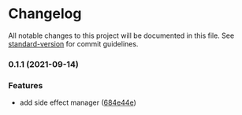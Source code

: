 # Changelog

All notable changes to this project will be documented in this file. See [standard-version](https://github.com/conventional-changelog/standard-version) for commit guidelines.

### 0.1.1 (2021-09-14)


### Features

* add side effect manager ([684e44e](https://github.com/crimx/side-effect-manager/commit/684e44ec8b7bd7ba067e4b841a5179f51d29db16))

